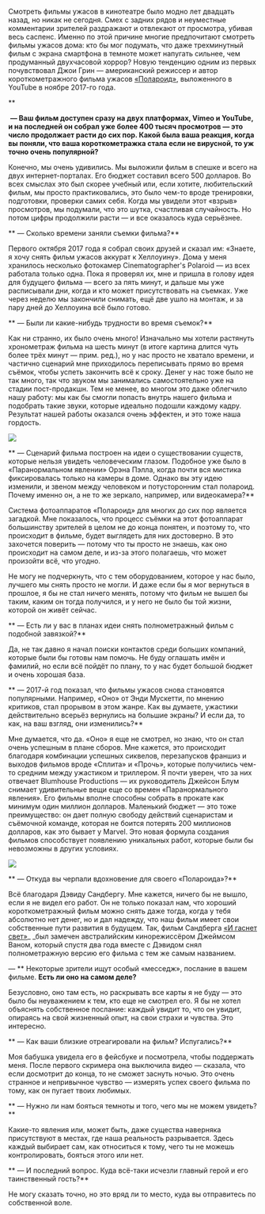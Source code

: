 Смотреть фильмы ужасов в кинотеатре было модно лет двадцать назад, но никак не сегодня. Смех с задних рядов и неуместные комментарии зрителей раздражают и отвлекают от просмотра, убивая весь саспенс. Именно по этой причине многие предпочитают смотреть фильмы ужасов дома: кто бы мог подумать, что даже трехминутный фильм с экрана смартфона в темноте может напугать сильнее, чем продуманный двухчасовой хоррор? Новую тенденцию одним из первых почувствовал Джои Грин — американский режиссер и автор короткометражного фильма ужасов [«Полароид»](https://www.youtube.com/watch?v=sQafiRHHw4Q)[‌](#), выложенного в YouTube в ноябре 2017-го года.  


**  


​ **— Ваш фильм доступен сразу на двух платформах, Vimeo и YouTube, и на последней он собрал уже более 400 тысяч просмотров — это число продолжает расти до сих пор. Какой была ваша реакция, когда вы поняли, что ваша короткометражка стала если не вирусной, то уж точно очень популярной?**

Конечно, мы очень удивились. Мы выложили фильм в спешке и всего на двух интернет-порталах. Его бюджет составил всего 500 долларов. Во всех смыслах это был скорее учебный или, если хотите, любительский фильм, мы просто практиковались, это было чем-то вроде тренировки, подготовки, проверки самих себя. Когда мы увидели этот «взрыв» просмотров, мы подумали, что это шутка, счастливая случайность. Но потом цифры продолжили расти — и все оказалось куда серьёзнее.

** — Сколько времени заняли съемки фильма?**

Первого октября 2017 года я собрал своих друзей и сказал им: «Знаете, я хочу снять фильм ужасов аккурат к Хеллоуину». Дома у меня хранилось несколько фотокамер Cinematographer's Polaroid — из всех работала только одна. Пока я проверял их, мне и пришла в голову идея для будущего фильма — всего за пять минут, и дальше мы уже расписывали дни, когда и кто может присутствовать на съемках. Уже через неделю мы закончили снимать, ещё две ушло на монтаж, и за пару дней до Хеллоуина всё было готово.

** — Были ли какие-нибудь трудности во время съемок?**

Как ни странно, их было очень много! Изначально мы хотели растянуть хронометраж фильма на шесть минут (в итоге картина длится чуть более трёх минут — прим. ред.), но у нас просто не хватало времени, и частично сценарий мне приходилось переписывать прямо во время съёмок, чтобы успеть закончить всё к сроку. Денег у нас тоже было не так много, так что звуком мы занимались самостоятельно уже на стадии пост-продакшн. Тем не менее, во многом это даже облегчило нашу работу: мы как бы смогли попасть внутрь нашего фильма и подобрать такие звуки, которые идеально подошли каждому кадру. Результат нашей работы оказался очень эффектен, и это тоже наша гордость.

![](https://assets.discours.io/unsafe/900x/production/image/4c566550-a54f-11e8-bfc7-9b5979ddfe3f.jpeg)

** — Сценарий фильма построен на идеи о существовании существ, которые нельзя увидеть человеческим глазом. Подобное уже было в «Паранормальном явлении» Орэна Пэлла, когда почти вся мистика фиксировалась только на камеры в доме. Однако вы эту идею изменили, и звеном между человеком и потусторонним стал полароид. Почему именно он, а не то же зеркало, например, или видеокамера?**  


Система фотоаппаратов «Полароид» для многих до сих пор является загадкой. Мне показалось, что процесс съёмки на этот фотоаппарат большинству зрителей в целом не до конца понятен, и поэтому то, что происходит в фильме, будет выглядеть для них достоверно. В это захочется поверить — потому что ты просто не знаешь, как оно происходит на самом деле, и из-за этого полагаешь, что может произойти всё, что угодно.

Не могу не подчеркнуть, что с тем оборудованием, которое у нас было, лучшего мы снять просто не могли. И даже если бы я мог вернуться в прошлое, я бы не стал ничего менять, потому что фильм не вышел бы таким, каким он тогда получился, и у него не было бы той жизни, которой он живёт сейчас.

** — Есть ли у вас в планах идеи снять полнометражный фильм с подобной завязкой?**

Да, не так давно я начал поиски контактов среди больших компаний, которые были бы готовы нам помочь. Не буду оглашать имён и фамилий, но если всё пойдёт по плану, то у нас будет большой бюджет и очень хорошая база.

** — 2017-й год показал, что фильмы ужасов снова становятся популярными. Например, «Оно» от Энди Мускетти, по мнению критиков, стал прорывом в этом жанре. Как вы думаете, ужастики действительно всерьёз вернулись на большие экраны? И если да, то как, на ваш взгляд, они изменились?**

Мне думается, что да. «Оно» я еще не смотрел, но знаю, что он стал очень успешным в плане сборов. Мне кажется, это происходит благодаря комбинации успешных сиквелов, перезапусков франшиз и выходов фильмов вроде «Сплита»[‌](#) и «Прочь»[‌](#), которые получились чем-то средним между ужастиком и триллером. Я почти уверен, что за них отвечает Blumhouse Productions[‌](#) — их руководитель Джейсон Блум снимает удивительные вещи еще со времен «Паранормального явления». Его фильмы вполне способны собрать в прокате как минимум один миллион долларов. Маленький бюджет — это тоже преимущество: он дает полную свободу действий сценаристам и съёмочной команде, которая не боится потерять 200 миллионов долларов, как это бывает у Marvel. Это новая формула создания фильмов способствует появлению уникальных работ, которые были бы невозможны в других условиях.

![](https://assets.discours.io/unsafe/900x/production/image/4c898340-a54f-11e8-bfc7-9b5979ddfe3f.jpeg)

** — Откуда вы черпали вдохновение для своего «Полароида»?**

Всё благодаря Дэвиду Сандбергу[‌](#). Мне кажется, ничего бы не вышло, если я не видел его работ. Он не только показал нам, что хороший короткометражный фильм можно снять даже тогда, когда у тебя абсолютно нет денег, но и дал надежду, что наш фильм имеет свои собственные пути развития в будущем. Так, фильм Сандберга [«И гаснет свет»](https://www.youtube.com/watch?v=MVIDcOod9eA)_ _был замечен австралийским кинорежиссёром Джеймсом Ваном, который спустя два года вместе с Дэвидом снял полнометражную версию его фильма с тем же самым названием.

— ** Некоторые зрители ищут особый «месседж», послание в вашем фильме. **Есть ли оно на самом деле?**

Безусловно, оно там есть, но раскрывать все карты я не буду — это было бы неуважением к тем, кто еще не смотрел его. Я бы не хотел объяснять собственное послание: каждый увидит то, что он увидит, опираясь на свой жизненный опыт, на свои страхи и чувства. Это интересно.

** — Как ваши близкие отреагировали на фильм? Испугались?**

Моя бабушка увидела его в фейсбуке и посмотрела, чтобы поддержать меня. После первого скримера[‌](#) она выключила видео — сказала, что если досмотрит до конца, то не сможет заснуть ночью. Это очень странное и непривычное чувство — измерять успех своего фильма по тому, как он пугает твоих любимых.

** — Нужно ли нам бояться темноты и того, чего мы не можем увидеть?**

Какие-то явления или, может быть, даже существа наверняка присутствуют в местах, где наша реальность разрывается. Здесь каждый выбирает сам, как относиться к тому, чего ты не можешь контролировать, бояться этого или нет.

** — И последний вопрос. Куда всё-таки исчезли главный герой и его таинственный гость?**

Не могу сказать точно, но это вряд ли то место, куда вы отправитесь по собственной воле.
